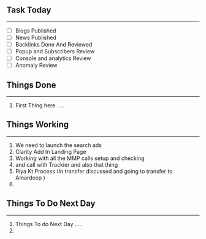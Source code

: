 
## Task Today
---
- [ ] Blogs Published
- [ ] News Published
- [ ] Backlinks Done And Reviewed
- [ ] Popup and Subscribers Review
- [ ] Console and analytics Review 
- [ ] Anomaly Review

## Things Done 
---
1.  First Thing here .....

## Things Working
---
1. We need to launch the search ads 
2. Clarity Add In Landing Page
3. Working with all the MMP calls setup and checking 
4. and call with Trackier and also that thing 
5. Riya Kt Process (In transfer discussed and going to transfer to Amardeep )
6. 

## Things To Do Next Day 
---
1.  Things To do Next Day .....
2. 




